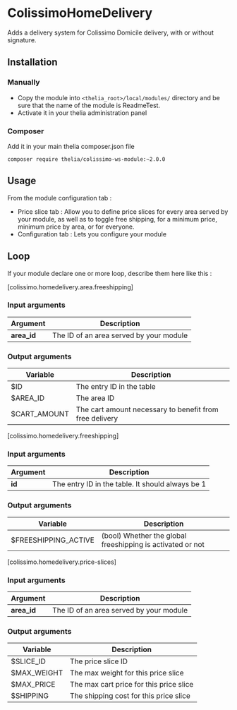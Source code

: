 # ColissimoHomeDelivery

Adds a delivery system for Colissimo Domicile delivery, with or without signature. 

## Installation

### Manually

* Copy the module into ```<thelia_root>/local/modules/``` directory and be sure that the name of the module is ReadmeTest.
* Activate it in your thelia administration panel

### Composer

Add it in your main thelia composer.json file

```
composer require thelia/colissimo-ws-module:~2.0.0
```

## Usage

From the module configuration tab :

- Price slice tab : Allow you to define price slices for every area served by your module, as well as to toggle free shipping, 
for a minimum price, minimum price by area, or for everyone.
- Configuration tab : Lets you configure your module

## Loop

If your module declare one or more loop, describe them here like this :

[colissimo.homedelivery.area.freeshipping]

### Input arguments

|Argument |Description |
|---      |--- |
|**area_id** | The ID of an area served by your module |

### Output arguments

|Variable   |Description |
|---        |--- |
|$ID    | The entry ID in the table |
|$AREA_ID    | The area ID |
|$CART_AMOUNT    | The cart amount necessary to benefit from free delivery |

[colissimo.homedelivery.freeshipping]

### Input arguments

|Argument |Description |
|---      |--- |
|**id** | The entry ID in the table. It should always be 1 |

### Output arguments

|Variable   |Description |
|---        |--- |
|$FREESHIPPING_ACTIVE | (bool) Whether the global freeshipping is activated or not |

[colissimo.homedelivery.price-slices]

### Input arguments

|Argument |Description |
|---      |--- |
|**area_id** | The ID of an area served by your module |

### Output arguments

|Variable   |Description |
|---        |--- |
|$SLICE_ID    | The price slice ID |
|$MAX_WEIGHT    | The max weight for this price slice |
|$MAX_PRICE    | The max cart price for this price slice |
|$SHIPPING    | The shipping cost for this price slice |

